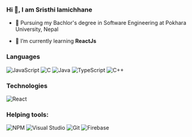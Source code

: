 ### Hi  👋, I am Sristhi lamichhane 

- 🌱 Pursuing my Bachlor's degree in Software Engineering at Pokhara University, Nepal

- 🌱 I’m currently learning **ReactJs**
 
### Languages

![JavaScript](https://img.shields.io/badge/-JavaScript-000?&logo=JavaScript)
![C](https://img.shields.io/badge/-C-000?&logo=C)
![Java](https://img.shields.io/badge/-Java-000?&logo=Java&logoColor=007396)
![TypeScript](https://img.shields.io/badge/-TypeScript-000?&logo=TypeScript)
![C++](https://img.shields.io/badge/-C++-000?&logo=c%2b%2b&logoColor=00599C)

### Technologies

![React](https://img.shields.io/badge/-React-000?&logo=React)


### Helping tools:<br>



![NPM](https://img.shields.io/badge/NPM-%23000000.svg?style=for-the-badge&logo=npm&logoColor=white)
![Visual Studio](https://img.shields.io/badge/Visual%20Studio-5C2D91.svg?style=for-the-badge&logo=visual-studio&logoColor=white)
![Git](https://img.shields.io/badge/git-%23F05033.svg?style=for-the-badge&logo=git&logoColor=white)
![Firebase](https://img.shields.io/badge/firebase-%23039BE5.svg?style=for-the-badge&logo=firebase)

<br>



